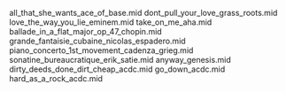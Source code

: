 all_that_she_wants_ace_of_base.mid
dont_pull_your_love_grass_roots.mid
love_the_way_you_lie_eminem.mid
take_on_me_aha.mid
ballade_in_a_flat_major_op_47_chopin.mid
grande_fantaisie_cubaine_nicolas_espadero.mid
piano_concerto_1st_movement_cadenza_grieg.mid
sonatine_bureaucratique_erik_satie.mid
anyway_genesis.mid
dirty_deeds_done_dirt_cheap_acdc.mid
go_down_acdc.mid
hard_as_a_rock_acdc.mid